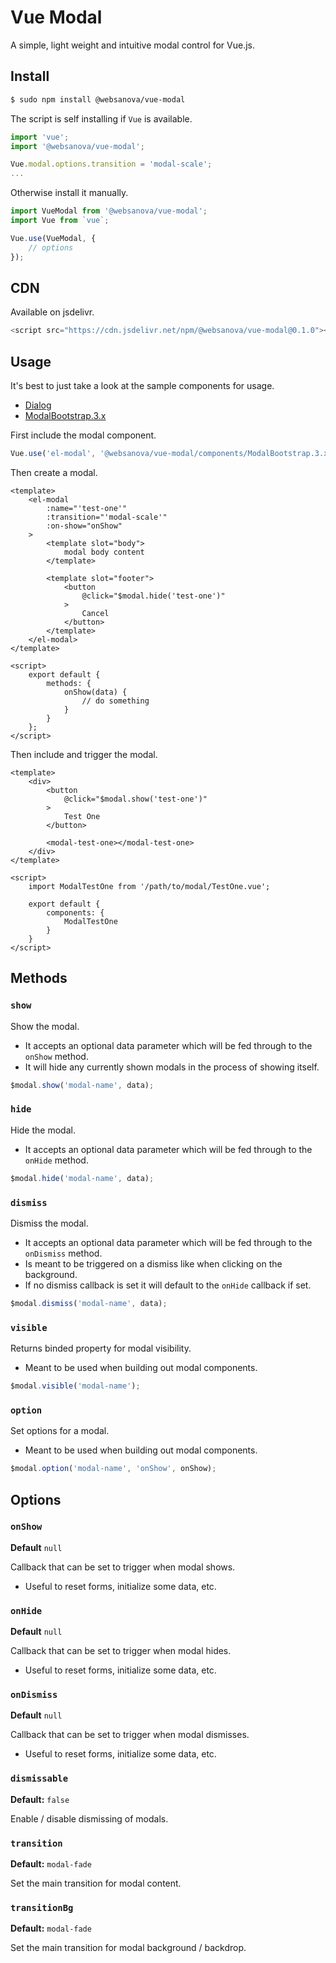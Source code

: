 # Vue Modal

A simple, light weight and intuitive modal control for Vue.js.



## Install

```bash
$ sudo npm install @websanova/vue-modal
``` 

The script is self installing if `Vue` is available.

```javascript
import 'vue';
import '@websanova/vue-modal';

Vue.modal.options.transition = 'modal-scale';
...
```

Otherwise install it manually.

```javascript
import VueModal from '@websanova/vue-modal';
import Vue from `vue`;

Vue.use(VueModal, {
    // options
});
```



## CDN

Available on jsdelivr.

```javascript
<script src="https://cdn.jsdelivr.net/npm/@websanova/vue-modal@0.1.0"></script>
```



## Usage

It's  best to just take a look at the sample components for usage.

* [Dialog](https://github.com/websanova/vue-modal/blob/master/components/Dialog.vue)
* [ModalBootstrap.3.x](https://github.com/websanova/vue-modal/blob/master/components/ModalBootstrap.3.x.vue)

First include the modal component.

```javascript
Vue.use('el-modal', '@websanova/vue-modal/components/ModalBootstrap.3.x.vue');
```

Then create a modal.

```vue
<template>
    <el-modal
        :name="'test-one'"
        :transition="'modal-scale'"
        :on-show="onShow"
    >
        <template slot="body">
            modal body content
        </template>

        <template slot="footer">
            <button
                @click="$modal.hide('test-one')"
            >
                Cancel
            </button>
        </template>
    </el-modal>
</template>

<script>
    export default {
        methods: {
            onShow(data) {
                // do something
            }
        }
    };
</script>
```

Then include and trigger the modal.

```vue
<template>
    <div>
        <button
            @click="$modal.show('test-one')"
        >
            Test One
        </button>

        <modal-test-one></modal-test-one>
    </div>
</template>

<script>
    import ModalTestOne from '/path/to/modal/TestOne.vue';

    export default {
        components: {
            ModalTestOne
        }
    }
</script>
```


## Methods

### `show`

Show the modal.

* It accepts an optional data parameter which will be fed through to the `onShow` method.
* It will hide any currently shown modals in the process of showing itself.

```javascript
$modal.show('modal-name', data);
```

### `hide`

Hide the modal.

* It accepts an optional data parameter which will be fed through to the `onHide` method.

```javascript
$modal.hide('modal-name', data);
```

### `dismiss`

Dismiss the modal.

* It accepts an optional data parameter which will be fed through to the `onDismiss` method.
* Is meant to be triggered on a dismiss like when clicking on the background.
* If no dismiss callback is set it will default to the `onHide` callback if set.

```javascript
$modal.dismiss('modal-name', data);
```

### `visible`

Returns binded property for modal visibility.

* Meant to be used when building out modal components.

```javascript
$modal.visible('modal-name');
```

### `option`

Set options for a modal.

* Meant to be used when building out modal components.

```javascript
$modal.option('modal-name', 'onShow', onShow);
```



## Options

### `onShow`

**Default** `null`

Callback that can be set to trigger when modal shows.

* Useful to reset forms, initialize some data, etc.

### `onHide`

**Default** `null`

Callback that can be set to trigger when modal hides.

* Useful to reset forms, initialize some data, etc.

### `onDismiss`

**Default** `null`

Callback that can be set to trigger when modal dismisses.

* Useful to reset forms, initialize some data, etc.

### `dismissable`

**Default:** `false`

Enable / disable dismissing of modals.

### `transition`

**Default:** `modal-fade`

Set the main transition for modal content.

### `transitionBg`

**Default:** `modal-fade`

Set the main transition for modal background / backdrop.